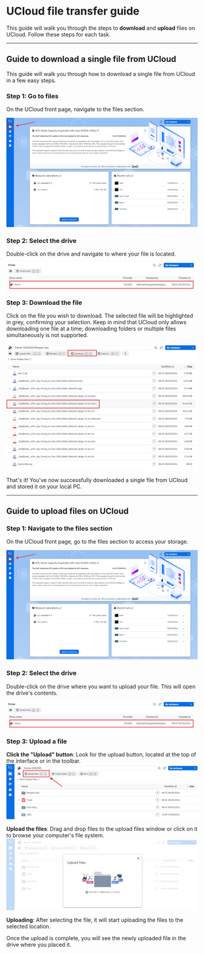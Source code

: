 # UCloud file transfer guide

This guide will walk you through the steps to **download** and **upload** files on UCloud. Follow these steps for each task.

---

## Guide to download a single file from UCloud

This guide will walk you through how to download a single file from UCloud in a few easy steps.

### Step 1: Go to files

On the UCloud front page, navigate to the files section.

![Access the file system](/assets/img/UCloud/UCloudDownloadfiles1.png)

### Step 2: Select the drive

Double-click on the drive and navigate to where your file is located.

![Select Drive](/assets/img/UCloud/UCloudDownloadfiles2.png)


### Step 3: Download the file

Click on the file you wish to download. The selected file will be highlighted in grey, confirming your selection. Keep in mind that UCloud only allows downloading one file at a time; downloading folders or multiple files simultaneously is not supported.

![Select the file to download and click the download button](/assets/img/UCloud/UCloudDownloadfiles3.png)


That's it! You've now successfully downloaded a single file from UCloud and stored it on your local PC.

---

## Guide to upload files on UCloud

### Step 1: Navigate to the files section

On the UCloud front page, go to the files section to access your storage.

![Files Page](/assets/img/UCloud/UCloudDownloadfiles1.png)

### Step 2: Select the drive

Double-click on the drive where you want to upload your file. This will open the drive's contents.

![Select Drive](/assets/img/UCloud/UCloudDownloadfiles2.png)

### Step 3: Upload a file

**Click the "Upload" button**: Look for the upload button, located at the top of the interface or in the toolbar.
![Click the upload button](/assets/img/UCloud/UCloudUploadfiles1.png)

**Upload the files**: Drag and drop files to the upload files window or click on it to browse your computer's file system.
![Select files to upload](/assets/img/UCloud/UCloudUploadfiles2.png)

**Uploading**: After selecting the file, it will start uploading the files to the selected location.

Once the upload is complete, you will see the newly uploaded file in the drive where you placed it.
